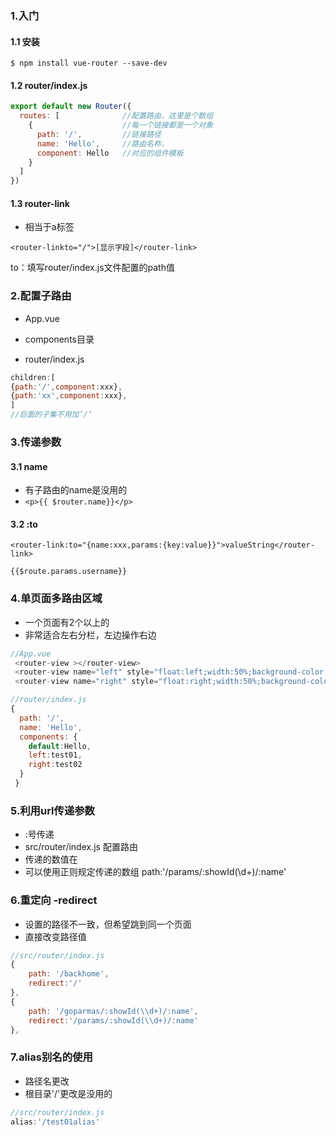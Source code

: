 ### 1.入门

#### 1.1 安装

`$ npm install vue-router --save-dev`

#### 1.2 router/index.js

```js
export default new Router({
  routes: [              //配置路由，这里是个数组
    {                    //每一个链接都是一个对象
      path: '/',         //链接路径
      name: 'Hello',     //路由名称，
      component: Hello   //对应的组件模板
    }
  ]
})
```

#### 1.3 router-link

* 相当于a标签

`<router-linkto="/">[显示字段]</router-link>`

to：填写router/index.js文件配置的path值

### 2.配置子路由

* App.vue

* components目录

* router/index.js

```js
children:[
{path:'/',component:xxx},
{path:'xx',component:xxx},
]
//后面的子集不用加‘/’
```

### 3.传递参数

#### 3.1 name

* 有子路由的name是没用的
* `<p>{{ $router.name}}</p>`

#### 3.2 :to

`<router-link:to="{name:xxx,params:{key:value}}">valueString</router-link>`

`{{$route.params.username}}`

### 4.单页面多路由区域

* 一个页面有2个以上的
* 非常适合左右分栏，左边操作右边

```js
//App.vue
 <router-view ></router-view>
 <router-view name="left" style="float:left;width:50%;background-color:#ccc;height:300px;"></router-view>
 <router-view name="right" style="float:right;width:50%;background-color:#c0c;height:300px;"></router-view>

//router/index.js
{
  path: '/',
  name: 'Hello',
  components: {
    default:Hello,
    left:test01,
    right:test02
  }
 } 
```

### 5.利用url传递参数

* :号传递
* src/router/index.js 配置路由
* 传递的数值在
* 可以使用正则规定传递的数组 path:'/params/:showId\(\d+\)/:name'

### 6.重定向 -redirect

* 设置的路径不一致，但希望跳到同一个页面
* 直接改变路径值

```js
//src/router/index.js
{
    path: '/backhome',
    redirect:'/'
},
{
    path: '/goparmas/:showId(\\d+)/:name',
    redirect:'/params/:showId(\\d+)/:name'
},
```

### 7.alias别名的使用

* 路径名更改
* 根目录'/'更改是没用的

```js
//src/router/index.js
alias:'/test01alias'
```



